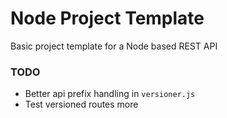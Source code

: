# Node Project Template
Basic project template for a Node based REST API

### TODO
- Better api prefix handling in `versioner.js`
- Test versioned routes more
